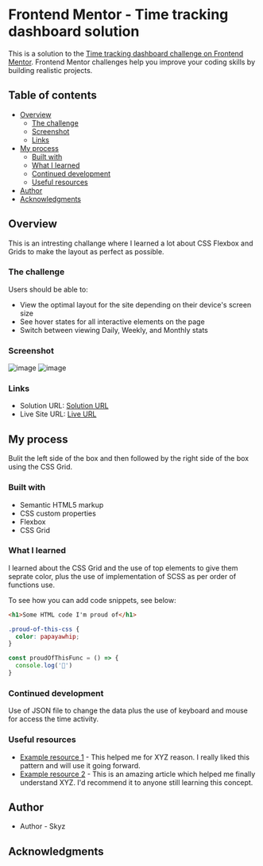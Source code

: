# Frontend Mentor - Time tracking dashboard solution

This is a solution to the [Time tracking dashboard challenge on Frontend Mentor](https://www.frontendmentor.io/challenges/time-tracking-dashboard-UIQ7167Jw). Frontend Mentor challenges help you improve your coding skills by building realistic projects. 

## Table of contents

- [Overview](#overview)
  - [The challenge](#the-challenge)
  - [Screenshot](#screenshot)
  - [Links](#links)
- [My process](#my-process)
  - [Built with](#built-with)
  - [What I learned](#what-i-learned)
  - [Continued development](#continued-development)
  - [Useful resources](#useful-resources)
- [Author](#author)
- [Acknowledgments](#acknowledgments)

## Overview
This is an intresting challange where I learned a lot about CSS Flexbox and Grids to make the layout as perfect as possible.

### The challenge

Users should be able to:

- View the optimal layout for the site depending on their device's screen size
- See hover states for all interactive elements on the page
- Switch between viewing Daily, Weekly, and Monthly stats

### Screenshot
![image](https://user-images.githubusercontent.com/42742924/136404147-37f1fee8-1817-4f6c-be3a-3ea1ebc260c7.png)
![image](https://user-images.githubusercontent.com/42742924/136404158-df7685be-97fd-4423-947e-ba29954d43e5.png)


### Links

- Solution URL: [Solution URL](https://github.com/Skyz03/Time-tracking-dashboard)
- Live Site URL: [Live URL](https://skyz03.github.io/Time-tracking-dashboard/)

## My process
Bulit the left side of the box and then followed by the right side of the box using the CSS Grid.

### Built with

- Semantic HTML5 markup
- CSS custom properties
- Flexbox
- CSS Grid

### What I learned

I learned about the CSS Grid and the use of top elements to give them seprate color, plus the use of implementation of SCSS as per order of functions use.

To see how you can add code snippets, see below:

```html
<h1>Some HTML code I'm proud of</h1>
```
```css
.proud-of-this-css {
  color: papayawhip;
}
```
```js
const proudOfThisFunc = () => {
  console.log('🎉')
}
```

### Continued development

Use of JSON file to change the data plus the use of keyboard and mouse for access the time activity.
 
### Useful resources

- [Example resource 1](https://www.example.com) - This helped me for XYZ reason. I really liked this pattern and will use it going forward.
- [Example resource 2](https://www.example.com) - This is an amazing article which helped me finally understand XYZ. I'd recommend it to anyone still learning this concept.

## Author

- Author - Skyz

## Acknowledgments
